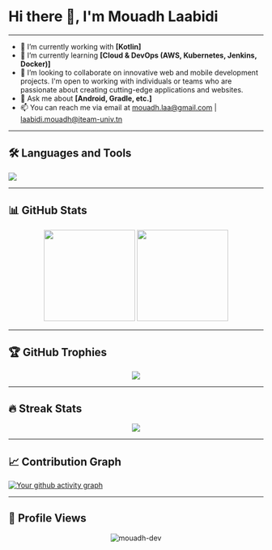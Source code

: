 # Hi there 👋, I'm Mouadh Laabidi


---

- 🔭 I’m currently working with **[Kotlin]**
- 🌱 I’m currently learning **[Cloud & DevOps (AWS, Kubernetes, Jenkins, Docker)]**
- 💞️ I’m looking to collaborate on innovative web and mobile development projects. I'm open to working with individuals or teams who are passionate about creating cutting-edge applications and websites.
- 💬 Ask me about **[Android, Gradle, etc.]**
- 📫 You can reach me via email at mouadh.laa@gmail.com | laabidi.mouadh@iteam-univ.tn

---

## 🛠️ Languages and Tools
<p align="left">
  <img src="https://skillicons.dev/icons?i=kotlin,aws,docker,kubernetes,jenkins,linux,python,java,js,mysql,postgres,git,github,html,css" />
</p>


---

## 📊 GitHub Stats
<p align="center">
  <img src="https://github-readme-stats.vercel.app/api?username=mouadh-dev&show_icons=true&theme=tokyonight" height="180em"/>
  <img src="https://github-readme-stats.vercel.app/api/top-langs/?username=mouadh-dev&layout=compact&theme=tokyonight" height="180em"/>
</p>

---

## 🏆 GitHub Trophies
<p align="center">
  <img src="https://github-profile-trophy.vercel.app/?username=mouadh-dev&theme=onedark&margin-w=15&margin-h=15"/>
</p>

---

## 🔥 Streak Stats
<p align="center">
  <img src="https://streak-stats.demolab.com?user=mouadh-dev&theme=tokyonight&hide_border=false" />
</p>

---

## 📈 Contribution Graph
[![Your github activity graph](https://github-readme-activity-graph.vercel.app/graph?username=mouadh-dev&theme=tokyo-night)](https://github.com/ashutosh00710/github-readme-activity-graph)

---

## 🎯 Profile Views
<p align="center">
  <img src="https://komarev.com/ghpvc/?username=mouadh-dev&label=Profile%20views&color=0e75b6&style=flat" alt="mouadh-dev" />
</p>
<!---
mouadh-dev/mouadh-dev is a ✨ special ✨ repository because its `README.md` (this file) appears on your GitHub profile.
You can click the Preview link to take a look at your changes.
--->
